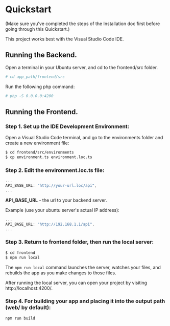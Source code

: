 # Quickstart
(Make sure you've completed the steps of the Installation doc first before going through this Quickstart.)

This project works best with the Visual Studio Code IDE.

## Running the Backend.

Open a terminal in your Ubuntu server, and cd to the frontend/src folder.
```bash
# cd app_path/frontend/src
```
Run the following php command:
```bash
# php -S 0.0.0.0:4200
```

## Running the Frontend.

### **Step 1.** Set up the IDE Development Environment:
Open a Visual Studio Code terminal, and go to the environments folder and create a new environment file:
```bash
$ cd frontend/src/environments
$ cp environment.ts environment.loc.ts
```

### **Step 2.** Edit the environment.loc.ts file:
```js
...
API_BASE_URL: "http://your-url.loc/api",
...
```
**API_BASE_URL** - the url to your backend server.

Example (use your ubuntu server's actual IP address):
```js
...
API_BASE_URL: "http://192.168.1.1/api",
...
```

### **Step 3.** Return to frontend folder, then run the local server:
```bash
$ cd frontend
$ npm run local
```
The `npm run local` command launches the server, watches your files, and rebuilds the app as you make changes to those files.

After running the local server, you can open your project by visiting http://localhost:4200/.

### **Step 4.** For building your app and placing it into the output path (web/ by default):
```bash
npm run build
```
